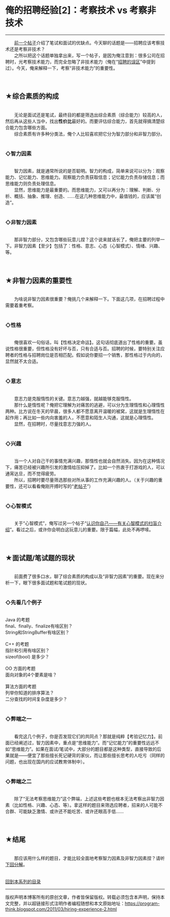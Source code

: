 # 俺的招聘经验[2]：考察技术 vs 考察非技术 

-----

<div class="post-body entry-content">
　　<a href="../../2011/03/hiring-experience-1.md">前一个帖子</a>介绍了笔试和面试的优缺点。今天聊的话题是——招聘应该考察技术还是考察非技术？<br/>
　　之所以把这个话题单独拿出来，写一个帖子，是因为俺注意到：很多公司在招聘时，光考察技术能力，而完全忽略了非技术能力（俺在“<a href="../../2009/04/defect-of-hire.md">招聘的误区</a>”中提到过）。今天，俺来解释一下，考察“非技术能力”的重要性。<a name="more"></a><br/>
<br/>
<br/>
<h2>★综合素质的构成</h2><br/>
　　无论是面试还是笔试，最终目的都是筛选出综合素质（综合能力）较高的人，然后再从这些人当中，找出<b>性价比</b>最好的。而要评估综合能力，首先就得搞清楚综合能力包含哪些方面。<br/>
　　综合素质有许多种分类法，俺个人比较喜欢把它分为智力部分和非智力部分。<br/>
<br/>
<h3>◇智力因素</h3><br/>
　　智力因素，就是通常所说的是否聪明。智力的构成，简单来说可以分为：观察能力、记忆能力、思维能力。观察能力负责获取信息；记忆能力负责存储信息；而思维能力则负责处理信息。<br/>
　　显然，思维能力是最重要的。而思维能力，又可以再分为：理解、判断、分析、概括、抽象、推理、创造、......在这几种思维能力中，最值钱的，应该属“创造”。<br/>
<br/>
<h3>◇非智力因素</h3><br/>
　　那非智力部分，又包含哪些玩意儿捏？这个说来就话长了，俺把主要的列举一下。非智力因素【至少】包括了：性格、意志、心态（心智模式）、情绪、兴趣、等。<br/>
<br/>
<br/>
<h2>★非智力因素的重要性</h2><br/>
　　为啥说非智力因素很重要？俺挑几个来解释一下。下面这几项，在招聘过程中需要着重考察。<br/>
<br/>
<h3>◇性格</h3><br/>
　　俺很喜欢一句俗话，叫【性格决定命运】。这句话彻底道出了性格的重要。虽说性格很重要，但性格没有好坏与否，只有合适与否。招聘的时候，要特别关注应聘者的性格与招聘岗位是否相匹配。假如说你要招一个销售，那性格过于内向的，显然就不太合适。<br/>
<br/>
<h3>◇意志</h3><br/>
　　意志力是克服惰性的关键。意志力越强，就越能够克服惰性。<br/>
　　那什么是惰性呢？俺把它理解为对痛苦的逃避，可以分为生理惰性和心理惰性两种。比方说在冬天的早晨，很多人都不愿意离开温暖的被窝，这就是生理惰性在起作用；再比如一些内向害羞的人，不愿意和陌生人沟通，这就是心理惰性。<br/>
　　显然，在招聘时，尽量找意志力强的人。<br/>
<br/>
<h3>◇兴趣</h3><br/>
　　当一个人对自己干的事情充满兴趣，那惰性也就会自然消失。因为在这种情况下，痛苦已经被兴趣所引发的激情给压抑掉了。比如一个热衷于打游戏的人，可以通宵达旦，而不觉得疲劳。<br/>
　　所以，招聘时要尽量筛选那些对所从事的工作充满兴趣的人。（关于兴趣的重要性，还可以看看俺刚开搏时写的“<a href="../../2009/01/1.md">老帖子</a>”）<br/>
<br/>
<h3>◇心智模式</h3><br/>
　　关于“心智模式”，俺写过另一个帖子“<a href="../../2010/02/about-mental-model.md">认识你自己——有关心智模式的扫盲介绍</a>”。看过之后，或许你会明白这玩意儿的重要。限于篇幅，此处不再啰嗦。<br/>
<br/>
<br/>
<h2>★面试题/笔试题的现状</h2><br/>
　　前面费了很多口水，聊了综合素质的构成以及“非智力因素”的重要。现在来分析一下，眼下很多面试题和笔试题的现状。<br/>
<br/>
<h3>◇先看几个例子</h3><br/>
Java 的考题<br/>
final、finally、finalize有啥区别？<br/>
String和StringBuffer有啥区别？<br/>
<br/>
C++ 的考题<br/>
指针和引用有啥区别？<br/>
sizeof(bool) 是多少？<br/>
<br/>
OO 方面的考题<br/>
面向对象的4个要素是啥？<br/>
<br/>
算法方面的考题<br/>
列举你知道的排序算法？<br/>
二分查找的时间复杂度是多少？<br/>
<br/>
<h3>◇弊端之一</h3><br/>
　　看完这几个例子，你是否发现它们的共同点？那就是纯粹【考验记忆力】。前面已经阐述过，智力因素中，重点是“思维能力”。而“记忆能力”的重要性远远不如“思维能力”。如果在面试/笔试中，大部分的题目都是这种类型，直接导致的后果就是——便宜了那些擅长死记硬背的家伙，而让那些擅长思考的人吃亏（同样的问题，也出现在国内的应试教育体制中）。<br/>
<br/>
<h3>◇弊端之二</h3><br/>
　　除了“无法考察思维能力”这个弊端，上述这些考题也根本无法考察出非智力因素（比如性格、兴趣、心态、等）。拿这样的题目来筛选应聘者，招来的人可能不合群、可能缺乏激情、或许还不能吃苦、或许还眼高手低......<br/>
<br/>
<br/>
<h2>★结尾</h2><br/>
　　那应该用什么样的题目，才能比较全面地考察智力因素及非智力因素捏？请听<a href="../../2011/05/hiring-experience-3.md">下回分解</a>。<br/>
<br/>
<br/>
<a href="../../2011/03/hiring-experience-0.md">回到本系列的目录</a>
</div>


------------------------------------------------

版权声明本博客所有的原创文章，作者皆保留版权。转载必须包含本声明，保持本文完整，并以超链接形式注明作者编程随想和本文原始地址：https://program-think.blogspot.com/2011/03/hiring-experience-2.html
